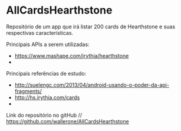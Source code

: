 # AllCardsHearthstone

Repositório de um app que irá listar 200 cards de Hearthstone e suas respectivas características.

Principais APIs a serem utilizadas:
 * https://www.mashape.com/irythia/hearthstone 
 * 
 
Principais referências de estudo:
 * http://suelengc.com/2013/04/android-usando-o-poder-da-api-fragments/
 * http://hs.irythia.com/cards
 * 

Link do repositório no gitHub // https://github.com/wallerone/AllCardsHearthstone
